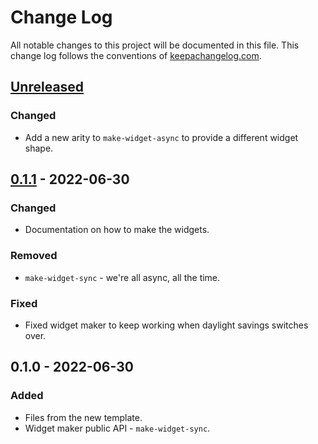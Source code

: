 # Change Log
All notable changes to this project will be documented in this file. This change log follows the conventions of [keepachangelog.com](http://keepachangelog.com/).

## [Unreleased]
### Changed
- Add a new arity to `make-widget-async` to provide a different widget shape.

## [0.1.1] - 2022-06-30
### Changed
- Documentation on how to make the widgets.

### Removed
- `make-widget-sync` - we're all async, all the time.

### Fixed
- Fixed widget maker to keep working when daylight savings switches over.

## 0.1.0 - 2022-06-30
### Added
- Files from the new template.
- Widget maker public API - `make-widget-sync`.

[Unreleased]: https://github.com/licht1stein/sanskrit-desktop-dict/compare/0.1.1...HEAD
[0.1.1]: https://github.com/licht1stein/sanskrit-desktop-dict/compare/0.1.0...0.1.1
